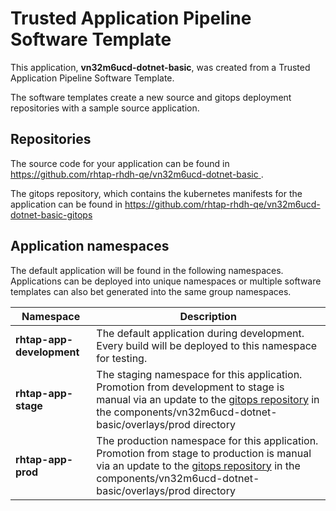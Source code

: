 # Trusted Application Pipeline Software Template

This application, **vn32m6ucd-dotnet-basic**, was created from a Trusted Application Pipeline Software Template.

The software templates create a new source and gitops deployment repositories with a sample source application. 

## Repositories

The source code for your application can be found in [https://github.com/rhtap-rhdh-qe/vn32m6ucd-dotnet-basic ](https://github.com/rhtap-rhdh-qe/vn32m6ucd-dotnet-basic ).
 
The gitops repository, which contains the kubernetes manifests for the application can be found in 
[https://github.com/rhtap-rhdh-qe/vn32m6ucd-dotnet-basic-gitops ](https://github.com/rhtap-rhdh-qe/vn32m6ucd-dotnet-basic-gitops ) 

## Application namespaces 

The default application will be found in the following namespaces. Applications can be deployed into unique namespaces or multiple software templates can also bet generated into the same group namespaces.  

|  Namespace   |  Description   |  
| -------- | -------- |   
| **rhtap-app-development** | The default application during development. Every build will be deployed to this namespace for testing. | 
| **rhtap-app-stage** | The staging namespace for this application. Promotion from development to stage is manual via an update to the [gitops repository](https://github.com/rhtap-rhdh-qe/vn32m6ucd-dotnet-basic-gitops ) in the components/vn32m6ucd-dotnet-basic/overlays/prod directory |  
| **rhtap-app-prod** | The production namespace for this application. Promotion from stage to production is manual via an update to the [gitops repository](https://github.com/rhtap-rhdh-qe/vn32m6ucd-dotnet-basic-gitops ) in the components/vn32m6ucd-dotnet-basic/overlays/prod directory | 